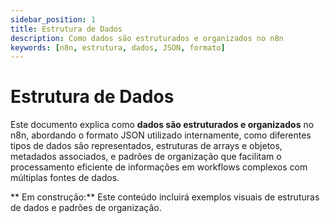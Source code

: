 ```yaml
---
sidebar_position: 1
title: Estrutura de Dados
description: Como dados são estruturados e organizados no n8n
keywords: [n8n, estrutura, dados, JSON, formato]
---
```


#  Estrutura de Dados

Este documento explica como **dados são estruturados e organizados** no n8n, abordando o formato JSON utilizado internamente, como diferentes tipos de dados são representados, estruturas de arrays e objetos, metadados associados, e padrões de organização que facilitam o processamento eficiente de informações em workflows complexos com múltiplas fontes de dados.

** Em construção:** Este conteúdo incluirá exemplos visuais de estruturas de dados e padrões de organização.
